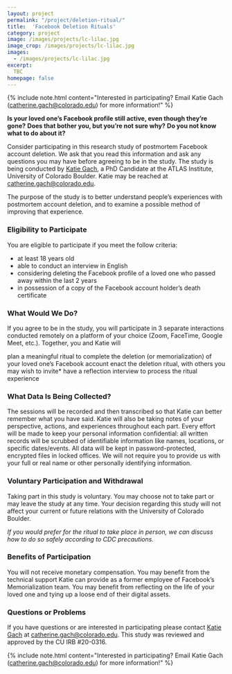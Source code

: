 ```yaml
---
layout: project
permalink: "/project/deletion-ritual/"
title:  'Facebook Deletion Rituals'
category: project
image: /images/projects/lc-lilac.jpg
image_crop: /images/projects/lc-lilac.jpg
images:
  - /images/projects/lc-lilac.jpg
excerpt:
  TBC
homepage: false
---
```


{% include note.html content="Interested in participating? Email Katie Gach ([catherine.gach@colorado.edu](mailto:catherine.gach@colorado.edu)) for more information!" %}

**Is your loved one’s Facebook profile still active, even though they’re gone?**
**Does that bother you, but you’re not sure why?**
**Do you not know what to do about it?**

Consider participating in this research study of postmortem Facebook account deletion.
We ask that you read this information and ask any questions you may have before agreeing to be in the study. The study is being conducted by [Katie Gach](https://cmci.colorado.edu/idlab/about/), a PhD Candidate at the ATLAS Institute, University of Colorado Boulder. Katie may be reached at [catherine.gach@colorado.edu](mailto:catherine.gach@colorado.edu).

The purpose of the study is to better understand people’s experiences with postmortem account deletion, and to examine a possible method of improving that experience.

### Eligibility to Participate

You are eligible to participate if you meet the follow criteria:

- at least 18 years old
- able to conduct an interview in English
- considering deleting the Facebook profile of a loved one who passed away within the last 2
years
- in possession of a copy of the Facebook account holder’s death certificate

### What Would We Do?
If you agree to be in the study, you will participate in 3 separate interactions conducted remotely on a platform of your choice (Zoom, FaceTime, Google Meet, etc.). Together, you and Katie will

plan a meaningful ritual to complete the deletion (or memorialization) of your loved one’s Facebook account
enact the deletion ritual, with others you may wish to invite*
have a reflection interview to process the ritual experience

### What Data Is Being Collected?
The sessions will be recorded and then transcribed so that Katie can better remember what you have said. Katie will also be taking notes of your perspective, actions, and experiences throughout each part. Every effort will be made to keep your personal information confidential: all written records will be scrubbed of identifiable information like names, locations, or specific dates/events. All data will be kept in password-protected, encrypted files in locked offices. We will not require you to provide us with your full or real name or other personally identifying information.

### Voluntary Participation and Withdrawal
Taking part in this study is voluntary. You may choose not to take part or may leave the study at any time. Your decision regarding this study will not affect your current or future relations with the University of Colorado Boulder.

*If you would prefer for the ritual to take place in person, we can discuss how to do so safely according to CDC precautions.*

### Benefits of Participation
You will not receive monetary compensation. You may benefit from the technical support Katie can provide as a former employee of Facebook’s Memorialization team. You may benefit from reflecting on the life of your loved one and tying up a loose end of their digital assets.

### Questions or Problems
If you have questions or are interested in participating please contact [Katie Gach](https://cmci.colorado.edu/idlab/about/) at [catherine.gach@colorado.edu](mailto:catherine.gach@colorado.edu). This study was reviewed and approved by the CU IRB #20-0316.

{% include note.html content="Interested in participating? Email Katie Gach ([catherine.gach@colorado.edu](mailto:catherine.gach@colorado.edu)) for more information!" %}
